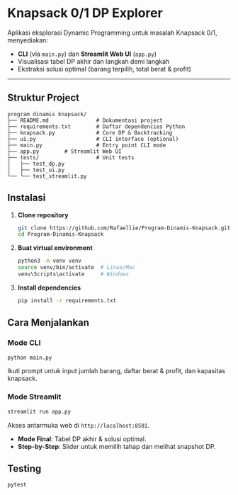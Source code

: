 # Knapsack 0/1 DP Explorer

Aplikasi eksplorasi Dynamic Programming untuk masalah Knapsack 0/1, menyediakan:

* **CLI** (via `main.py`) dan **Streamlit Web UI** (`app.py`)
* Visualisasi tabel DP akhir dan langkah demi langkah
* Ekstraksi solusi optimal (barang terpilih, total berat & profit)

---

## Struktur Project

```
program dinamis knapsack/
├── README.md               # Dokumentasi project
├── requirements.txt        # Daftar dependencies Python
├── knapsack.py             # Core DP & Backtracking
├── ui.py                   # CLI interface (optional)
├── main.py                 # Entry point CLI mode
├── app.py        # Streamlit Web UI
├── tests/                  # Unit tests
│   ├── test_dp.py
│   ├── test_ui.py
└── └── test_streamlit.py
```

## Instalasi

1. **Clone repository**

   ```bash
   git clone https://github.com/Rafaellie/Program-Dinamis-Knapsack.git
   cd Program-Dinamis-Knapsack
   ```
2. **Buat virtual environment**

   ```bash
   python3 -m venv venv
   source venv/bin/activate  # Linux/Mac
   venv\Scripts\activate     # Windows
   ```
3. **Install dependencies**

   ```bash
   pip install -r requirements.txt
   ```

## Cara Menjalankan

### Mode CLI

```bash
python main.py
```

Ikuti prompt untuk input jumlah barang, daftar berat & profit, dan kapasitas knapsack.

### Mode Streamlit

```bash
streamlit run app.py
```

Akses antarmuka web di `http://localhost:8501`.

* **Mode Final**: Tabel DP akhir & solusi optimal.
* **Step-by-Step**: Slider untuk memilih tahap dan melihat snapshot DP.

## Testing

```bash
pytest
```

